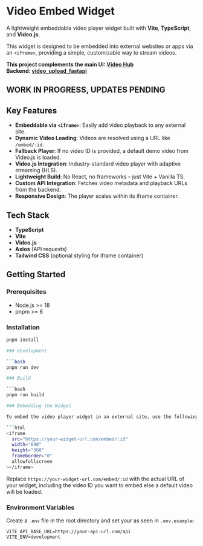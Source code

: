 # Video Embed Widget

A lightweight embeddable video player widget built with **Vite**, **TypeScript**, and **Video.js**.

This widget is designed to be embedded into external websites or apps via an `<iframe>`, providing a simple, customizable way to stream videos.

**This project complements the main UI: [Video Hub](../main/README.md)**  
**Backend: [video_upload_fastapi](https://github.com/mikeaig4real/video_upload_fastapi.git)**

## WORK IN PROGRESS, UPDATES PENDING

## Key Features

- **Embeddable via `<iframe>`**: Easily add video playback to any external site.
- **Dynamic Video Loading**: Videos are resolved using a URL like `/embed/:id`.
- **Fallback Player**: If no video ID is provided, a default demo video from Video.js is loaded.
- **Video.js Integration**: Industry-standard video player with adaptive streaming (HLS).
- **Lightweight Build**: No React, no frameworks – just Vite + Vanilla TS.
- **Custom API Integration**: Fetches video metadata and playback URLs from the backend.
- **Responsive Design**: The player scales within its iframe container.

## Tech Stack

- **TypeScript**
- **Vite**
- **Video.js**
- **Axios** (API requests)
- **Tailwind CSS** (optional styling for iframe container)

## Getting Started

### Prerequisites

- Node.js >= 18
- pnpm >= 6

### Installation

```bash
pnpm install

### Development

```bash
pnpm run dev

### Build

```bash
pnpm run build

### Embedding the Widget

To embed the video player widget in an external site, use the following HTML code:

```html
<iframe
  src="https://your-widget-url.com/embed/:id"
  width="640"
  height="360"
  frameborder="0"
  allowfullscreen
></iframe>
```

Replace `https://your-widget-url.com/embed/:id` with the actual URL of your widget, including the video ID you want to embed else a default video will be loaded.

### Environment Variables

Create a `.env` file in the root directory and set your as seen in `.env.example`:

```env
VITE_API_BASE_URL=https://your-api-url.com/api
VITE_ENV=development
```
